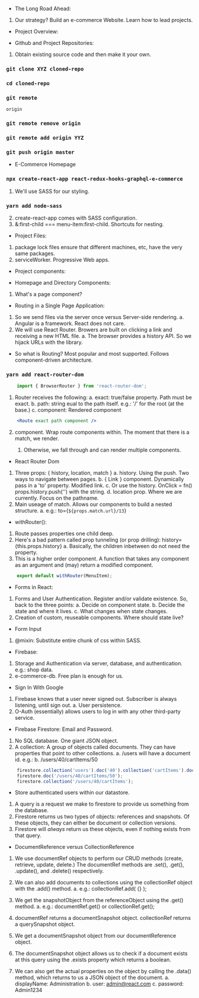 - The Long Road Ahead:
1. Our strategy? Build an e-commerce Website. Learn how to lead projects.

- Project Overview:

- Github and Project Repositories:
1. Obtain existing source code and then make it your own.
### `git clone XYZ cloned-repo`
### `cd cloned-repo`
### `git remote`
    origin
### `git remote remove origin`
### `git remote add origin YYZ`
### `git push origin master`

- E-Commerce Homepage
### `npx create-react-app react-redux-hooks-graphql-e-commerce`
1. We'll use SASS for our styling.
### `yarn add node-sass`
2. create-react-app comes with SASS configuration.
3. &:first-child === menu-item:first-child. Shortcuts for nesting.

- Project Files:
1. package lock files ensure that different machines, etc, have the very same packages.
2. serviceWorker. Progressive Web apps.

- Project components:

- Homepage and Directory Components:
1. What's a page component?

- Routing in a Single Page Application:
1. So we send files via the server once versus Server-side rendering. 
    a. Angular is a framework. React does not care.
2. We will use React Router. Browers are built on clicking a link and receiving a new HTML file.
    a. The browser provides a history API. So we hijack URLs with the library.

- So what is Routing? Most popular and most supported. Follows component-driven architecture.
### `yarn add react-router-dom`
```jsx
    import { BrowserRouter } from 'react-router-dom';
```
1. Router receives the following:
    a. exact: true/false property. Path must be exact.
    b. path: string eual to the path itself. e.g.: '/' for the root (at the base.)
    c. component: Rendered component
```jsx
    <Route exact path component />
```
2. <Switch /> component. Wrap route components within. The moment that there is a match, we render.
    1. Otherwise, we fall through and can render multiple components.

- React Router Dom
1. Three props: { history, location, match }
    a. history. Using the push. Two ways to navigate between pages.
    b. { Link } component. Dynamically pass in a 'to' property. Modified <a> link.
    c. Or use the history. OnClick = fn() props.history.push('') with the string.
    d. location prop. Where we are currently. Focus on the pathname.
2. Main useage of match. Allows our components to build a nested structure.
    a. e.g.: to={`${props.match.url}/13`}

- withRouter():
1. Route passes properties one child deep. 
2. Here's a bad pattern called prop tunneling (or prop drilling): history={this.props.history}
    a. Basically, the children inbetween do not need the property.
3. This is a higher order component. A function that takes any component as an argument and (may) return a modified component.
```jsx
    export default withRouter(MenuItem);
```

- Forms in React:
1. Forms and User Authentication. Register and/or validate existence. So, back to the three points:
    a. Decide on component state.
    b. Decide the state and where it lives.
    c. What changes when state changes.
2. Creation of custom, reuseable components. Where should state live?

- Form Input
1. @mixin: Substitute entire chunk of css within SASS.

- Firebase:
1. Storage and Authentication via server, database, and authentication. e.g.: shop data.
2. e-commerce-db. Free plan is enough for us.

- Sign In With Google
1. Firebase knows that a user never signed out. Subscriber is always listening, until sign out.
    a. User persistence.
2. O-Auth (essentially) allows users to log in with any other third-party service.

- Firebase Firestore: Email and Password.
1. No SQL database. One giant JSON object.
2. A collection: A group of objects called documents. They can have properties that point to other collections.
    a. /users will have a document id. e.g.:
    b. /users/40/cartItems/50
```jsx
    firestore.collection('users').doc('40').collection('cartItems').doc('50');
    firestore.doc('/users/40/cartItems/50');
    firestore.collection('/users/40/cartItems');
```
- Store authenticated users within our datastore.
1. A query is a request we make to firestore to provide us something from the database.
2. Firestore returns us two types of objects: references and snapshots. Of these objects, they can either be document or collection versions.
3. Firestore will *always* return us these objects, even if nothing exists from that query.
- DocumentReference versus CollectionReference

1. We use documentRef objects to perform our CRUD methods (create, retrieve, update, delete.) The documentRef methods are .set(), .get(), .update(), and .delete() respectively.
2. We can also add documents to collections using the collectionRef object with the .add() method.
    a. e.g.: collectionRef.add( {} );
3. We get the snapshotObject from the referenceObject using the .get() method.
    a. e.g.: documentRef.get() or collectionRef.get();
4. documentRef returns a documentSnapshot object. collectionRef returns a querySnapshot object.

1. We get a documentSnapshot object from our documentReference object.
2. The documentSnapshot object allows us to check if a document exists at this query using the .exists property which returns a boolean.
3. We can also get the actual properties on the object by calling the .data() method, which returns to us a JSON object of the document.
    a. displayName: Administration
    b. user: admin@react.com
    c. password: Admin1234